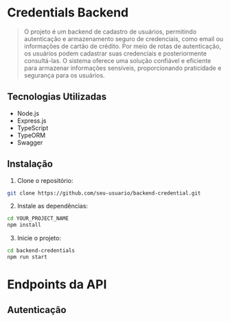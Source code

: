 # Credentials Backend

> O projeto é um backend de cadastro de usuários, permitindo autenticação e armazenamento seguro de credenciais, como email ou informações de cartão de crédito. Por meio de rotas de autenticação, os usuários podem cadastrar suas credenciais e posteriormente consultá-las. O sistema oferece uma solução confiável e eficiente para armazenar informações sensíveis, proporcionando praticidade e segurança para os usuários.

## Tecnologias Utilizadas

- Node.js
- Express.js
- TypeScript
- TypeORM
- Swagger

## Instalação

1. Clone o repositório:

```bash
git clone https://github.com/seu-usuario/backend-credential.git
```

2. Instale as dependências:
```bash
cd YOUR_PROJECT_NAME
npm install
```

3. Inicie o projeto:
```bash
cd backend-credentials
npm run start
```

# Endpoints da API
## Autenticação
